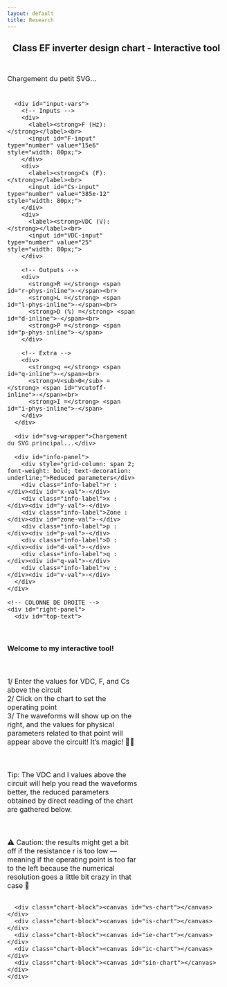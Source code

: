```yaml
---
layout: default
title: Research
---
```


<h2 style="text-align: center;">Class EF inverter design chart - Interactive tool</h2>

<div class="interactive-body">
  <style>
    .interactive-body {
      font-size: 1rem;
      margin-top: 3rem;
    }

    .interactive-body .container {
      display: flex;
      gap: 2rem;
      align-items: flex-start;
    }

    .interactive-body #left-panel,
    .interactive-body #right-panel {
      display: flex;
      flex-direction: column;
      gap: 1.5rem;
    }

    .interactive-body #left-panel {
      width: 60%;
    }

    .interactive-body #right-panel {
      width: 40%;
    }

    .interactive-body #top-text {
      font-size: 1.1rem;
      background-color: #f0f0f0;
      padding: 1rem;
      border: 2px solid black;
      border-radius: 8px;
      white-space: pre-line;
      box-shadow: 2px 2px 6px rgba(0, 0, 0, 0.1);
    }

    .interactive-body .chart-block {
      width: 100%;
    }

    .interactive-body .chart-block canvas {
      width: 100% !important;
      height: auto !important;
      aspect-ratio: 3 / 1;
    }

    .interactive-body #input-vars {
      display: grid;
      grid-template-columns: repeat(3, 1fr);
      gap: 1rem;
      background: #fafafa;
      padding: 1rem;
      border: 1px solid #ccc;
      border-radius: 6px;
      max-width: 100%;
    }

    .interactive-body #info-panel {
      background: #f9f9f9;
      padding: 1rem;
      border: 1px solid #ddd;
      display: grid;
      grid-template-columns: repeat(2, minmax(150px, 1fr));
      gap: 0.5rem 1rem;
    }

    .interactive-body .info-label {
      font-weight: bold;
    }

    .interactive-body svg {
      display: block;
      width: 100%;
      height: auto;
    }

    .interactive-body .dot {
      fill: red;
      stroke: black;
      stroke-width: 1px;
    }
  </style>

  <div class="container">
    <!-- COLONNE DE GAUCHE -->
    <div id="left-panel">
      <div id="small-svg-wrapper">Chargement du petit SVG...</div>

      <div id="input-vars">
        <!-- Inputs -->
        <div>
          <label><strong>F (Hz):</strong></label><br>
          <input id="F-input" type="number" value="15e6" style="width: 80px;">
        </div>
        <div>
          <label><strong>Cs (F):</strong></label><br>
          <input id="Cs-input" type="number" value="385e-12" style="width: 80px;">
        </div>
        <div>
          <label><strong>VDC (V):</strong></label><br>
          <input id="VDC-input" type="number" value="25" style="width: 80px;">
        </div>

        <!-- Outputs -->
        <div>
          <strong>R =</strong> <span id="r-phys-inline">-</span><br>
          <strong>L =</strong> <span id="l-phys-inline">-</span><br>
          <strong>D (%) =</strong> <span id="d-inline">-</span><br>
          <strong>P =</strong> <span id="p-phys-inline">-</span>
        </div>

        <!-- Extra -->
        <div>
          <strong>q =</strong> <span id="q-inline">-</span><br>
          <strong>V<sub>0</sub> =</strong> <span id="vcutoff-inline">-</span><br>
          <strong>I =</strong> <span id="i-phys-inline">-</span>
        </div>
      </div>

      <div id="svg-wrapper">Chargement du SVG principal...</div>

      <div id="info-panel">
        <div style="grid-column: span 2; font-weight: bold; text-decoration: underline;">Reduced parameters</div>
        <div class="info-label">r :</div><div id="x-val">-</div>
        <div class="info-label">x :</div><div id="y-val">-</div>
        <div class="info-label">Zone :</div><div id="zone-val">-</div>
        <div class="info-label">p :</div><div id="p-val">-</div>
        <div class="info-label">D :</div><div id="d-val">-</div>
        <div class="info-label">q :</div><div id="q-val">-</div>
        <div class="info-label">v :</div><div id="v-val">-</div>
      </div>
    </div>

    <!-- COLONNE DE DROITE -->
    <div id="right-panel">
      <div id="top-text">
<strong>Welcome to my interactive tool!</strong>

1/ Enter the values for VDC, F, and Cs above the circuit  
2/ Click on the chart to set the operating point  
3/ The waveforms will show up on the right, and the values for physical parameters related to that point will appear above the circuit! It’s magic! 🧙‍♂️

Tip: The VDC and I values above the circuit will help you read the waveforms better, the reduced parameters obtained by direct reading of the chart are gathered below.

⚠️ Caution: the results might get a bit off if the resistance r is too low — meaning if the operating point is too far to the left because the numerical resolution goes a little bit crazy in that case 😬
      </div>

      <div class="chart-block"><canvas id="vs-chart"></canvas></div>
      <div class="chart-block"><canvas id="is-chart"></canvas></div>
      <div class="chart-block"><canvas id="ie-chart"></canvas></div>
      <div class="chart-block"><canvas id="ic-chart"></canvas></div>
      <div class="chart-block"><canvas id="sin-chart"></canvas></div>
    </div>
  </div>
</div>

<!-- Scripts -->
<script src="https://polyfill.io/v3/polyfill.min.js?features=es6"></script>
<script src="https://cdn.jsdelivr.net/npm/chart.js"></script>
<script id="MathJax-script" async
  src="https://cdn.jsdelivr.net/npm/mathjax@3/es5/tex-mml-chtml.js"></script>

<!-- Ton script interactif ici -->
<script>
  /* 👉 Ici tu gardes ton gros script JS (calculs + tracés).
       Tu l’avais déjà copié dans ton modèle, il reste inchangé */
</script>
